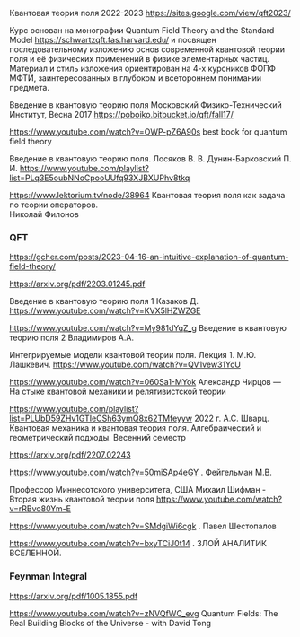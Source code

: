 
Квантовая теория поля 2022-2023
https://sites.google.com/view/qft2023/

Курс основан на монографии Quantum Field Theory and the Standard Model https://schwartzqft.fas.harvard.edu/
и посвящен последовательному изложению основ современной квантовой теории поля и её физических применений в физике элементарных частиц. Материал и стиль изложения ориентирован на 4-х курсников ФОПФ МФТИ, заинтересованных в глубоком и всетороннем понимании предмета.


Введение в квантовую теорию поля Московский Физико-Технический Институт, 
Весна 2017 https://poboiko.bitbucket.io/qft/fall17/



https://www.youtube.com/watch?v=OWP-pZ6A90s best book for quantum field theory

Введение в квантовую теорию поля. Лосяков В. В. Дунин-Барковский П. И. 
https://www.youtube.com/playlist?list=PLq3E5oubNNoCpooUUfq93XJBXUPhv8tkq


https://www.lektorium.tv/node/38964 Квантовая теория поля как задача по теории операторов. 	
Николай Филонов


### QFT

https://gcher.com/posts/2023-04-16-an-intuitive-explanation-of-quantum-field-theory/

https://arxiv.org/pdf/2203.01245.pdf

Введение в квантовую теорию поля 1 Казаков Д.
https://www.youtube.com/watch?v=KVX5lHZWZGE


https://www.youtube.com/watch?v=My981dYqZ_g Введение в квантовую теорию поля 2 Владимиров А.А.


Интегрируемые модели квантовой теории поля. Лекция 1. М.Ю. Лашкевич.
https://www.youtube.com/watch?v=QV1vew31YcU


https://www.youtube.com/watch?v=060Sa1-MYok Александр Чирцов — На стыке квантовой механики и релятивистской теории

https://www.youtube.com/playlist?list=PLUbD59ZHv1GTIeCSh63ymQ8x62TMfeyyw 2022 г. А.С. Шварц. Квантовая механика и квантовая теория поля. Алгебраический и геометрический подходы. Весенний семестр

https://arxiv.org/pdf/2207.02243

https://www.youtube.com/watch?v=50miSAp4eGY . Фейгельман М.В.


Профессор Миннесотского университета, США Михаил Шифман - Вторая жизнь квантовой теории поля
https://www.youtube.com/watch?v=rRBvo80Ym-E

https://www.youtube.com/watch?v=SMdgiWi6cgk . Павел Шестопалов

https://www.youtube.com/watch?v=bxyTCiJ0t14 . ЗЛОЙ АНАЛИТИК ВСЕЛЕННОЙ.


### Feynman Integral
https://arxiv.org/pdf/1005.1855.pdf

https://www.youtube.com/watch?v=zNVQfWC_evg   Quantum Fields: The Real Building Blocks of the Universe - with David Tong
